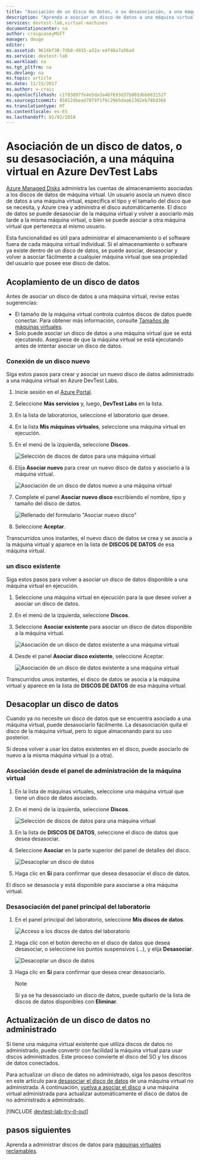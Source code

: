 ```yaml
---
title: "Asociación de un disco de datos, o su desasociación, a una máquina virtual en Azure DevTest Labs | Microsoft Docs"
description: "Aprenda a asociar un disco de datos a una máquina virtual, o a desasociarlo, en Azure DevTest Labs."
services: devtest-lab,virtual-machines
documentationcenter: na
author: craigcaseyMSFT
manager: douge
editor: 
ms.assetid: 9616bf38-7db8-4915-a32a-e4f40a7a56ad
ms.service: devtest-lab
ms.workload: na
ms.tgt_pltfrm: na
ms.devlang: na
ms.topic: article
ms.date: 11/15/2017
ms.author: v-craic
ms.openlocfilehash: c1f83097fe4e5da3a46f693d37b001dbb6831527
ms.sourcegitcommit: 85012dbead7879f1f6c2965daa61302eb78bd366
ms.translationtype: HT
ms.contentlocale: es-ES
ms.lasthandoff: 01/02/2018
---
```

# <a name="attach-or-detach-a-data-disk-to-a-virtual-machine-in-azure-devtest-labs"></a>Asociación de un disco de datos, o su desasociación, a una máquina virtual en Azure DevTest Labs
[Azure Managed Disks](https://docs.microsoft.com/azure/virtual-machines/windows/managed-disks-overview) administra las cuentas de almacenamiento asociadas a los discos de datos de máquina virtual. Un usuario asocia un nuevo disco de datos a una máquina virtual, especifica el tipo y el tamaño del disco que se necesita, y Azure crea y administra el disco automáticamente. El disco de datos se puede desasociar de la máquina virtual y volver a asociarlo más tarde a la misma máquina virtual, o bien se puede asociar a otra máquina virtual que pertenezca al mismo usuario.

Esta funcionalidad es útil para administrar el almacenamiento o el software fuera de cada máquina virtual individual. Si el almacenamiento o software ya existe dentro de un disco de datos, se puede asociar, desasociar y volver a asociar fácilmente a cualquier máquina virtual que sea propiedad del usuario que posee ese disco de datos.

## <a name="attach-a-data-disk"></a>Acoplamiento de un disco de datos
Antes de asociar un disco de datos a una máquina virtual, revise estas sugerencias:

- El tamaño de la máquina virtual controla cuántos discos de datos puede conectar. Para obtener más información, consulte [Tamaños de máquinas virtuales](https://docs.microsoft.com/azure/virtual-machines/windows/sizes).
- Solo puede asociar un disco de datos a una máquina virtual que se está ejecutando. Asegúrese de que la máquina virtual se está ejecutando antes de intentar asociar un disco de datos.

### <a name="attach-a-new-disk"></a>Conexión de un disco nuevo
Siga estos pasos para crear y asociar un nuevo disco de datos administrado a una máquina virtual en Azure DevTest Labs.

1. Inicie sesión en el [Azure Portal](http://go.microsoft.com/fwlink/p/?LinkID=525040).
1. Seleccione **Más servicios** y, luego, **DevTest Labs** en la lista.
1. En la lista de laboratorios, seleccione el laboratorio que desee. 
1. En la lista **Mis máquinas virtuales**, seleccione una máquina virtual en ejecución.
1. En el menú de la izquierda, seleccione **Discos**.

    ![Selección de discos de datos para una máquina virtual](./media/devtest-lab-attach-detach-data-disk/devtest-lab-attach-data-disk.png)
1. Elija **Asociar nuevo** para crear un nuevo disco de datos y asociarlo a la máquina virtual.

    ![Asociación de un disco de datos nuevo a una máquina virtual](./media/devtest-lab-attach-detach-data-disk/devtest-lab-attach-new.png)
1. Complete el panel **Asociar nuevo disco** escribiendo el nombre, tipo y tamaño del disco de datos.

    ![Rellenado del formulario "Asociar nuevo disco"](./media/devtest-lab-attach-detach-data-disk/devtest-lab-attach-new-form.png)
1. Seleccione **Aceptar**.

Transcurridos unos instantes, el nuevo disco de datos se crea y se asocia a la máquina virtual y aparece en la lista de **DISCOS DE DATOS** de esa máquina virtual.

### <a name="attach-an-existing-disk"></a>un disco existente
Siga estos pasos para volver a asociar un disco de datos disponible a una máquina virtual en ejecución. 

1. Seleccione una máquina virtual en ejecución para la que desee volver a asociar un disco de datos.
1. En el menú de la izquierda, seleccione **Discos**.
1. Seleccione **Asociar existente** para asociar un disco de datos disponible a la máquina virtual.

    ![Asociación de un disco de datos existente a una máquina virtual](./media/devtest-lab-attach-detach-data-disk/devtest-lab-attach-existing2.png)

1. Desde el panel **Asociar disco existente**, seleccione Aceptar.

    ![Asociación de un disco de datos existente a una máquina virtual](./media/devtest-lab-attach-detach-data-disk/devtest-lab-attach-existing.png)

Transcurridos unos instantes, el disco de datos se asocia a la máquina virtual y aparece en la lista de **DISCOS DE DATOS** de esa máquina virtual.

## <a name="detach-a-data-disk"></a>Desacoplar un disco de datos
Cuando ya no necesite un disco de datos que se encuentra asociado a una máquina virtual, puede desasociarlo fácilmente. La desasociación quita el disco de la máquina virtual, pero lo sigue almacenando para su uso posterior.

Si desea volver a usar los datos existentes en el disco, puede asociarlo de nuevo a la misma máquina virtual (o a otra).

### <a name="detach-from-the-vms-management-pane"></a>Asociación desde el panel de administración de la máquina virtual
1. En la lista de máquinas virtuales, seleccione una máquina virtual que tiene un disco de datos asociado.
1. En el menú de la izquierda, seleccione **Discos**.

    ![Selección de discos de datos para una máquina virtual](./media/devtest-lab-attach-detach-data-disk/devtest-lab-attach-data-disk.png) 
1. En la lista de **DISCOS DE DATOS**, seleccione el disco de datos que desea desasociar.
1. Seleccione **Asociar** en la parte superior del panel de detalles del disco.

    ![Desacoplar un disco de datos](./media/devtest-lab-attach-detach-data-disk/devtest-lab-detach-data-disk2.png)
1. Haga clic en **Sí** para confirmar que desea desasociar el disco de datos.

El disco se desasocia y está disponible para asociarse a otra máquina virtual. 
### <a name="detach-from-the-labs-main-pane"></a>Desasociación del panel principal del laboratorio
1. En el panel principal del laboratorio, seleccione **Mis discos de datos**.

    ![Acceso a los discos de datos del laboratorio](./media/devtest-lab-attach-detach-data-disk/devtest-lab-my-data-disks.png)
1. Haga clic con el botón derecho en el disco de datos que desea desasociar, o seleccione los puntos suspensivos (...), y elija **Desasociar**.

    ![Desacoplar un disco de datos](./media/devtest-lab-attach-detach-data-disk/devtest-lab-detach-data-disk.png)
1. Haga clic en **Sí** para confirmar que desea crear desasociarlo.

   > [!NOTE]
   > Si ya se ha desasociado un disco de datos, puede quitarlo de la lista de discos de datos disponibles con **Eliminar**.
   >
   >

## <a name="upgrade-an-unmanaged-data-disk"></a>Actualización de un disco de datos no administrado
Si tiene una máquina virtual existente que utiliza discos de datos no administrado, puede convertir con facilidad la máquina virtual para usar discos administrados. Este proceso convierte el disco del SO y los discos de datos conectados.

Para actualizar un disco de datos no administrado, siga los pasos descritos en este artículo para [desasociar el disco de datos](#detach-a-data-disk) de una máquina virtual no administrada. A continuación, [vuelva a asociar el disco](#attach-an-existing-disk) a una máquina virtual administrada para actualizar automáticamente el disco de datos de no administrado a administrado.

[!INCLUDE [devtest-lab-try-it-out](../../includes/devtest-lab-try-it-out.md)]

## <a name="next-steps"></a>pasos siguientes
Aprenda a administrar discos de datos para [máquinas virtuales reclamables](devtest-lab-add-claimable-vm.md#unclaim-a-vm).


